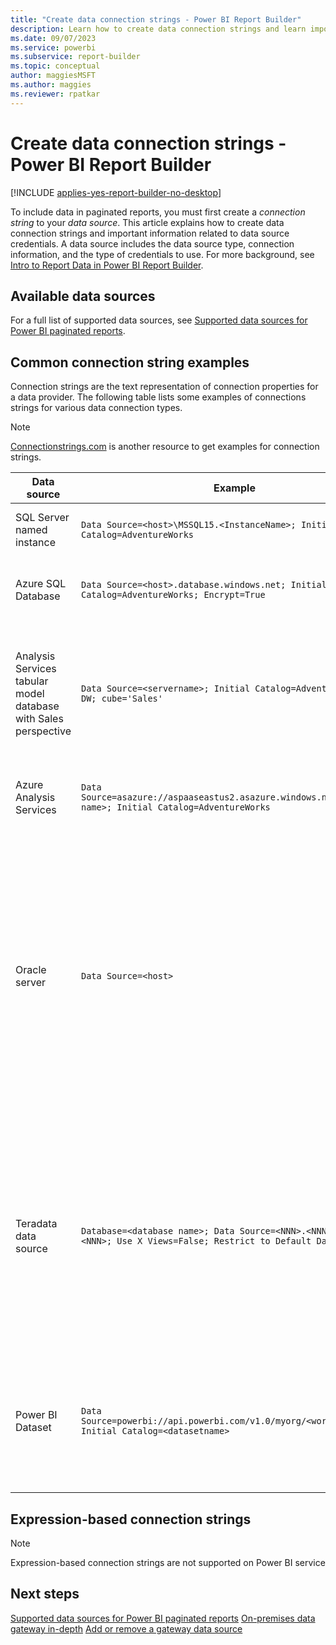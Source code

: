 ```yaml
---
title: "Create data connection strings - Power BI Report Builder"
description: Learn how to create data connection strings and learn important information related to data source credentials.
ms.date: 09/07/2023
ms.service: powerbi
ms.subservice: report-builder
ms.topic: conceptual
author: maggiesMSFT
ms.author: maggies
ms.reviewer: rpatkar
---
```

# Create data connection strings - Power BI Report Builder

[!INCLUDE [applies-yes-report-builder-no-desktop](../../includes/applies-yes-report-builder-no-desktop.md)]

  To include data in paginated reports, you must first create a *connection string* to your *data source*. This article explains how to create data connection strings and important information related to data source credentials. A data source includes the data source type, connection information, and the type of credentials to use. For more background, see [Intro to Report Data in Power BI Report Builder](report-data.md).
  
##  <a name="bkmk_DataConnections"></a> Available data sources
 For a full list of supported data sources, see [Supported data sources for Power BI paginated reports](../paginated-reports-data-sources.md).
  
##  <a name="bkmk_connection_examples"></a> Common connection string examples  
 Connection strings are the text representation of connection properties for a data provider. The following table lists some examples of connections strings for various data connection types.  
 
 > [!NOTE]  
>  [Connectionstrings.com](https://www.connectionstrings.com/) is another resource to get examples for connection strings. 
  
|**Data source**|**Example**|**Description**|  
|---------------------|-----------------|---------------------|  
|SQL Server named instance|`Data Source=<host>\MSSQL15.<InstanceName>; Initial Catalog=AdventureWorks`|Set data source type to **Microsoft SQL Server**.|  
|Azure SQL Database|`Data Source=<host>.database.windows.net; Initial Catalog=AdventureWorks; Encrypt=True`|Set data source type to **Microsoft Azure SQL Database**.|
|Analysis Services tabular model database with Sales perspective|`Data Source=<servername>; Initial Catalog=Adventure Works DW; cube='Sales'`|Set data source type to **Microsoft SQL Server Analysis Services**. Specify perspective name in cube= setting.|  
|Azure Analysis Services|`Data Source=asazure://aspaaseastus2.asazure.windows.net/<server name>; Initial Catalog=AdventureWorks`|Set data source type to **Azure Analysis Services**.| 
|Oracle server|`Data Source=<host>`|Set the data source type to **Oracle Database**. The Oracle client tools must be installed on the Report Builder computer and on the machine hosting Power BI Gateway. For more information, see [Oracle Connection Type &#40;Power BI Report Builder&#41;](./oracle-connection-type.md).|
|Teradata data source|`Database=<database name>; Data Source=<NNN>.<NNN>.<NNN>.<NNN>; Use X Views=False; Restrict to Default Database=True`|Set the data source type to **Teradata**, similar to the previous example. Only use the default database that is specified in the Database tag, and do not automatically discover data relationships.|
| Power BI Dataset | `Data Source=powerbi://api.powerbi.com/v1.0/myorg/<workspacename>;  Initial Catalog=<datasetname>` | Set data source type to **Microsoft SQL Server Analysis Services** and under Credentials tab, select "Do not use credentials". |

  
##  <a name="bkmk_Expressions_in_connection_strings"></a> Expression-based connection strings  
 > [!NOTE]  
 > Expression-based connection strings are not supported on Power BI service

## Next steps

[Supported data sources for Power BI paginated reports](../paginated-reports-data-sources.md)
[On-premises data gateway in-depth](../../connect-data/service-gateway-onprem-indepth.md)
[Add or remove a gateway data source](../../connect-data/service-gateway-data-sources.md)

